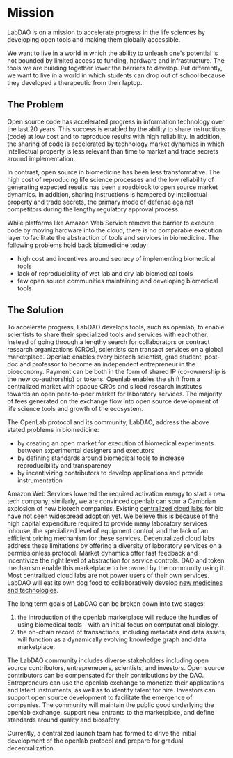 # Mission
LabDAO is on a mission to accelerate progress in the life sciences by developing open tools and making them globally accessible. 

We want to live in a world in which the ability to unleash one's potential is not bounded by limited access to funding, hardware and infrastructure. The tools we are building together lower the barriers to develop. Put differently, we want to live in a world in which students can drop out of school because they developed a therapeutic from their laptop.

## The Problem
Open source code has accelerated progress in information technology over the last 20 years. This success is enabled by the ability to share instructions (code) at low cost and to reproduce results with high reliability. In addition, the sharing of code is accelerated by technology market dynamics in which intellectual property is less relevant than time to market and trade secrets around implementation.

In contrast, open source in biomedicine has been less transformative. The high cost of reproducing life science processes and the low reliability of generating expected results has been a roadblock to open source market dynamics. In addition, sharing instructions is hampered by intellectual property and trade secrets, the primary mode of defense against competitors during the lengthy regulatory approval process.

While platforms like Amazon Web Service remove the barrier to execute code by moving hardware into the cloud, there is no comparable execution layer to facilitate the abstraction of tools and services in biomedicine. The following problems hold back biomedicine today:

* high cost and incentives around secrecy of implementing biomedical tools
* lack of reproducibility of wet lab and dry lab biomedical tools
* few open source communities maintaining and developing biomedical tools

## The Solution
To accelerate progress, LabDAO develops tools, such as openlab, to enable scientists to share their specialized tools and services with eachother. Instead of going through a lengthy search for collaborators or contract research organizations (CROs), scientists can transact services on a global marketplace. Openlab enables every biotech scientist, grad student, post-doc and professor to become an independent entrepreneur in the bioeconomy. Payment can be both in the form of shared IP (co-ownership is the new co-authorship) or tokens. Openlab enables the shift from a centralized market with opaque CROs and siloed research institutes towards an open peer-to-peer market for laboratory services. The majority of fees generated on the exchange flow into open source development of life science tools and growth of the ecosystem.

The OpenLab protocol and its community, LabDAO, address the above stated problems in biomedicine: 
* by creating an open market for execution of biomedical experiments between experimental designers and executors 
* by defining standards around biomedical tools to increase reproducibility and transparency
* by incentivizing contributors to develop applications and provide instrumentation

Amazon Web Services lowered the required activation energy to start a new tech company; similarly, we are convinced openlab can spur a Cambrian explosion of new biotech companies. Existing [centralized cloud labs](https://www.emeraldcloudlab.com) for bio have not seen widespread adoption yet. We believe this is because of the high capital expenditure required to provide many laboratory services inhouse, the specialized level of equipment control, and the lack of an efficient pricing mechanism for these services. 
Decentralized cloud labs address these limitations by offering a diversity of laboratory services on a permissionless protocol. Market dynamics offer fast feedback and incentivize the right level of abstraction for service controls. DAO and token mechanism enable this marketplace to be owned by the community using it. Most centralized cloud labs are not power users of their own services. LabDAO will eat its own dog food to collaboratively develop [new medicines and technologies](https://github.com/labdao/fastCAR). 

The long term goals of LabDAO can be broken down into two stages: 
1. the introduction of the openlab marketplace will reduce the hurdles of using biomedical tools - with an initial focus on computational biology. 
2. the on-chain record of transactions, including metadata and data assets, will function as a dynamically evolving knowledge graph and data marketplace.

The LabDAO community includes diverse stakeholders including open source contributors, entrepreneuers, scientists, and investors. Open source contributors can be compensated for their contributions by the DAO. Entrepreneurs can use the openlab exchange to monetize their applications and latent instruments, as well as to identify talent for hire. Investors can support open source development to facilitate the emergence of companies. The community will maintain the public good underlying the openlab exchange, support new entrants to the marketplace, and define standards around quality and biosafety. 

Currently, a centralized launch team has formed to drive the initial development of the openlab protocol and prepare for gradual decentralization.
